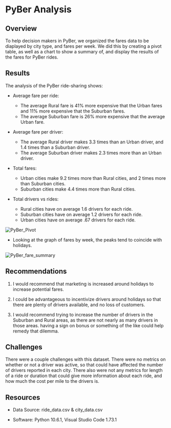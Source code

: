 # PyBer Analysis

## Overview

To help decision makers in PyBer, we organized the fares data to be diaplayed by city type, and fares per week. We did this by creating a pivot table, as well as a chart to show a summary of, and display the results of the fares for PyBer rides. 

## Results

The analysis of the PyBer ride-sharing shows:

* Average fare per ride:

    * The average Rural fare is 41% more expensive that the Urban fares and 11% more expensive that the Suburban fares.
    * The average Suburban fare is 26% more expensive that the average Urban fare.
    
* Average fare per driver:
    
    * The average Rural driver makes 3.3 times than an Urban driver, and 1.4 times than a Suburban driver.
    * The average Suburban driver makes 2.3 times more than an Urban driver.
    
* Total fares:

    * Urban cities make 9.2 times more than Rural cities, and 2 times more than Suburban cities.
    * Suburban cities make 4.4 times more than Rural cities.

* Total drivers vs rides:
 
    * Rural cities have on average 1.6 drivers for each ride.
    * Suburban cities have on average 1.2 drivers for each ride.
    * Urban cities have on average .67 drivers for each ride.
    
![PyBer_Pivot](https://user-images.githubusercontent.com/116474586/206328242-90e2e4e3-21c3-4562-b71f-3941a59f72fa.png)

* Looking at the graph of fares by week, the peaks tend to coincide with holidays.

![PyBer_fare_summary](https://user-images.githubusercontent.com/116474586/206328614-463910ea-ca43-4a04-9c38-2a93f15c2f3c.png)

    
## Recommendations

1. I would recommend that marketing is increased around holidays to increase potential fares.

2. I could be advantageous to incentivize drivers around holidays so that there are plenty of drivers available, and no loss of customers.

3. I would recommend trying to increase the number of drivers in the Suburban and Rural areas, as there are not nearly as many drivers in those areas. having a sign on bonus or something of the like could help remedy that dilemma.


## Challenges

There were a couple challenges with this dataset. There were no metrics on whether or not a driver was active, so that could have affected the number of drivers reported in each city. There also were not any metrics for length of a ride or duration that could give more information about each ride, and how much the cost per mile to the drivers is. 

## Resources

* Data Source: ride_data.csv & city_data.csv

* Software: Python 10.6.1, Visual Studio Code 1.73.1
